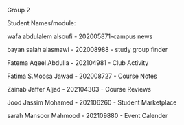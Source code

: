 Group 2

Student Names/module:

wafa abdulalem alsoufi - 202005871-campus news

bayan salah alasmawi - 202008988 - study group finder

Fatema Aqeel Abdulla - 202104981 - Club Activity

Fatima S.Moosa Jawad - 202008727 - Course Notes

Zainab Jaffer Aljad - 202104303 - Course Reviews

Jood Jassim Mohamed - 202106260 - Student Marketplace

sarah Mansoor Mahmood - 202109880 - Event Calender
